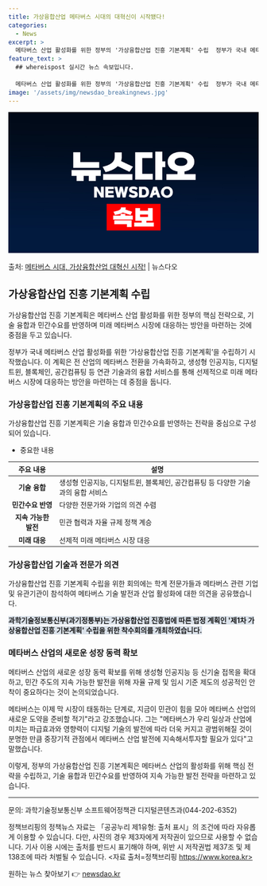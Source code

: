 ```yaml
---
title: 가상융합산업 메타버스 시대의 대혁신이 시작됐다!
categories:
  - News
excerpt: >
  메타버스 산업 활성화를 위한 정부의 '가상융합산업 진흥 기본계획' 수립  정부가 국내 메타버스 산업 활성화를…
feature_text: >
  ## whereispost 실시간 뉴스 속보입니다.

  메타버스 산업 활성화를 위한 정부의 '가상융합산업 진흥 기본계획' 수립  정부가 국내 메타버스 산업 활성화를…
image: '/assets/img/newsdao_breakingnews.jpg'
---
```


![뉴스다오 속보](/assets/img/newsdao_breakingnews.jpg)

<p>출처: <a href="https://newsdao.kr/4636" rel="dofollow">메타버스 시대, 가상융합산업 대혁신 시작!</a> | 뉴스다오</p>

<h2 data-ke-size="size26">가상융합산업 진흥 기본계획 수립</h2>
가상융합산업 진흥 기본계획은 메타버스 산업 활성화를 위한 정부의 핵심 전략으로, 기술 융합과 민간수요를 반영하며 미래 메타버스 시장에 대응하는 방안을 마련하는 것에 중점을 두고 있습니다.

<p data-ke-size="size16">정부가 국내 메타버스 산업 활성화를 위한 ‘가상융합산업 진흥 기본계획’을 수립하기 시작했습니다. 이 계획은 전 산업의 메타버스 전환을 가속화하고, 생성형 인공지능, 디지털트윈, 블록체인, 공간컴퓨팅 등 연관 기술과의 융합 서비스를 통해 선제적으로 미래 메타버스 시장에 대응하는 방안을 마련하는 데 중점을 둡니다.</p>

<h3>가상융합산업 진흥 기본계획의 주요 내용</h3>
가상융합산업 진흥 기본계획은 기술 융합과 민간수요를 반영하는 전략을 중심으로 구성되어 있습니다.

<ul>
<li>중요한 내용</li>
</ul>

<table>
<thead>
	<tr>
		<th>주요 내용</th>
		<th>설명</th>
	</tr>
</thead>
<tbody>
	<tr>
		<td style="text-align: center; height: 17px;"><b>기술 융합</b></td>
		<td>생성형 인공지능, 디지털트윈, 블록체인, 공간컴퓨팅 등 다양한 기술과의 융합 서비스</td>
	</tr>
	<tr>
		<td style="text-align: center; height: 17px;"><b>민간수요 반영</b></td>
		<td>다양한 전문가와 기업의 의견 수렴</td>
	</tr>
	<tr>
		<td style="text-align: center; height: 17px;"><b>지속 가능한 발전</b></td>
		<td>민관 협력과 자율 규제 정책 계승</td>
	</tr>
	<tr>
		<td style="text-align: center; height: 17px;"><b>미래 대응</b></td>
		<td>선제적 미래 메타버스 시장 대응</td>
	</tr>
</tbody>
</table>

<h3>가상융합산업 기술과 전문가 의견</h3>
가상융합산업 진흥 기본계획 수립을 위한 회의에는 학계 전문가들과 메타버스 관련 기업 및 유관기관이 참석하여 메타버스 기술 발전과 산업 활성화에 대한 의견을 공유했습니다.

<b><span style="background-color: #21538527;">과학기술정보통신부(과기정통부)는 가상융합산업 진흥법에 따른 법정 계획인 '제1차 가상융합산업 진흥 기본계획' 수립을 위한 착수회의를 개최하였습니다.</span></b>

<h3>메타버스 산업의 새로운 성장 동력 확보</h3>
메타버스 산업의 새로운 성장 동력 확보를 위해 생성형 인공지능 등 신기술 접목을 확대하고, 민간 주도의 지속 가능한 발전을 위해 자율 규제 및 임시 기준 제도의 성공적인 안착이 중요하다는 것이 논의되었습니다.

<p data-ke-size="size16">메타버스는 이제 막 시장이 태동하는 단계로, 지금이 민관이 힘을 모아 메타버스 산업의 새로운 도약을 준비할 적기"라고 강조했습니다. 그는 "메타버스가 우리 일상과 산업에 미치는 파급효과와 영향력이 디지털 기술의 발전에 따라 더욱 커지고 광범위해질 것이 분명한 만큼 중장기적 관점에서 메타버스 산업 발전에 지속해서투자할 필요가 있다"고 말했습니다.</p>

<p data-ke-size="size16">이렇게, 정부의 가상융합산업 진흥 기본계획은 메타버스 산업의 활성화를 위해 핵심 전략을 수립하고, 기술 융합과 민간수요를 반영하여 지속 가능한 발전 전략을 마련하고 있습니다.</p>

<hr>

문의: 과학기술정보통신부 소프트웨어정책관 디지털콘텐츠과(044-202-6352)

정책브리핑의 정책뉴스 자료는 「공공누리 제1유형: 출처 표시」의 조건에 따라 자유롭게 이용할 수 있습니다. 다만, 사진의 경우 제3자에게 저작권이 있으므로 사용할 수 없습니다. 기사 이용 시에는 출처를 반드시 표기해야 하며, 위반 시 저작권법 제37조 및 제138조에 따라 처벌될 수 있습니다. <자료 출처=정책브리핑 https://www.korea.kr> 

원하는 뉴스 찾아보기 👉 <a href="https://newsdao.kr" rel="dofollow">newsdao.kr</a>


